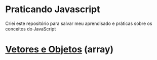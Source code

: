# Praticando Javascript
 Criei este repositório para salvar meu aprendisado e práticas sobre os conceitos do JavaScript

# <a href="https://github.com/gmdot/Praticando-Javascript/tree/main/vetores_objetos">Vetores e Objetos</a> (array)
